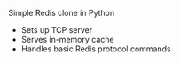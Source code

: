 Simple Redis clone in Python
* Sets up TCP server
* Serves in-memory cache
* Handles basic Redis protocol commands

